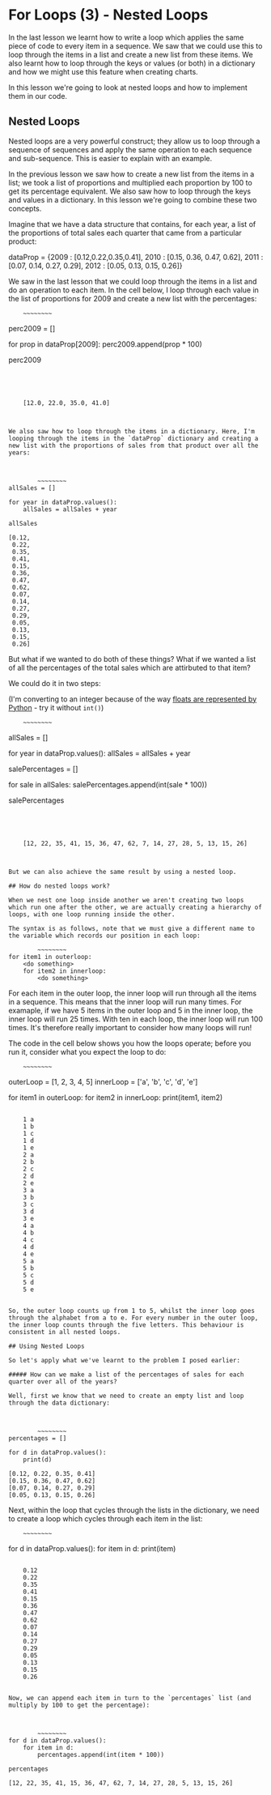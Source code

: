 
# For Loops (3) - Nested Loops

In the last lesson we learnt how to write a loop which applies the same piece of code to every item in a sequence. We saw that we could use this to loop through the items in a list and create a new list from these items. We also learnt how to loop through the keys or values (or both) in a dictionary and how we might use this feature when creating charts.

In this lesson we're going to look at nested loops and how to implement them in our code. 

## Nested Loops

Nested loops are a very powerful construct; they allow us to loop through a sequence of sequences and apply the same operation to each sequence and sub-sequence. This is easier to explain with an example.

In the previous lesson we saw how to create a new list from the items in a list; we took a list of proportions and multiplied each proportion by 100 to get its percentage equivalent. We also saw how to loop through the keys and values in a dictionary. In this lesson we're going to combine these two concepts.

Imagine that we have a data structure that contains, for each year, a list of the proportions of total sales each quarter that came from a particular product:



dataProp = {2009 : [0.12,0.22,0.35,0.41],
       2010 : [0.15, 0.36, 0.47, 0.62],
       2011 : [0.07, 0.14, 0.27, 0.29],
       2012 : [0.05, 0.13, 0.15, 0.26]}


We saw in the last lesson that we could loop through the items in a list and do an operation to each item. In the cell below, I loop through each value in the list of proportions for 2009 and create a new list with the percentages:



		~~~~~~~~
perc2009 = []

for prop in dataProp[2009]:
    perc2009.append(prop * 100)
    
perc2009
~~~~~~~~




    [12.0, 22.0, 35.0, 41.0]



We also saw how to loop through the items in a dictionary. Here, I'm looping through the items in the `dataProp` dictionary and creating a new list with the proportions of sales from that product over all the years:



		~~~~~~~~
allSales = []

for year in dataProp.values():
    allSales = allSales + year
    
allSales
~~~~~~~~




    [0.12,
     0.22,
     0.35,
     0.41,
     0.15,
     0.36,
     0.47,
     0.62,
     0.07,
     0.14,
     0.27,
     0.29,
     0.05,
     0.13,
     0.15,
     0.26]



But what if we wanted to do both of these things? What if we wanted a list of all the percentages of the total sales which are attirbuted to that item?

We could do it in two steps:

(I'm converting to an integer because of the way <a href="https://docs.python.org/3.1/tutorial/floatingpoint.html">floats are represented by Python</a> - try it without `int()`)



		~~~~~~~~
allSales = []

for year in dataProp.values():
    allSales = allSales + year
    
salePercentages = []

for sale in allSales:
    salePercentages.append(int(sale * 100))
    
salePercentages
~~~~~~~~




    [12, 22, 35, 41, 15, 36, 47, 62, 7, 14, 27, 28, 5, 13, 15, 26]



But we can also achieve the same result by using a nested loop.

## How do nested loops work?

When we nest one loop inside another we aren't creating two loops which run one after the other, we are actually creating a hierarchy of loops, with one loop running inside the other.

The syntax is as follows, note that we must give a different name to the variable which records our position in each loop:

		~~~~~~~~
for item1 in outerloop:
    <do something>
    for item2 in innerloop:
        <do something>
~~~~~~~~

For each item in the outer loop, the inner loop will run through all the items in a sequence. This means that the inner loop will run many times. For examaple, if we have 5 items in the outer loop and 5 in the inner loop, the inner loop will run 25 times. With ten in each loop, the inner loop will run 100 times. It's therefore really important to consider how many loops will run!

The code in the cell below shows you how the loops operate; before you run it, consider what you expect the loop to do:



		~~~~~~~~
outerLoop = [1, 2, 3, 4, 5]
innerLoop = ['a', 'b', 'c', 'd', 'e']

for item1 in outerLoop:
    for item2 in innerLoop:
        print(item1, item2)
~~~~~~~~

    1 a
    1 b
    1 c
    1 d
    1 e
    2 a
    2 b
    2 c
    2 d
    2 e
    3 a
    3 b
    3 c
    3 d
    3 e
    4 a
    4 b
    4 c
    4 d
    4 e
    5 a
    5 b
    5 c
    5 d
    5 e
    

So, the outer loop counts up from 1 to 5, whilst the inner loop goes through the alphabet from a to e. For every number in the outer loop, the inner loop counts through the five letters. This behaviour is consistent in all nested loops.

## Using Nested Loops

So let's apply what we've learnt to the problem I posed earlier:

##### How can we make a list of the percentages of sales for each quarter over all of the years?

Well, first we know that we need to create an empty list and loop through the data dictionary:



		~~~~~~~~
percentages = []

for d in dataProp.values():
    print(d)
~~~~~~~~

    [0.12, 0.22, 0.35, 0.41]
    [0.15, 0.36, 0.47, 0.62]
    [0.07, 0.14, 0.27, 0.29]
    [0.05, 0.13, 0.15, 0.26]
    

Next, within the loop that cycles through the lists in the dictionary, we need to create a loop which cycles through each item in the list:



		~~~~~~~~
for d in dataProp.values():
    for item in d:
        print(item)
~~~~~~~~

    0.12
    0.22
    0.35
    0.41
    0.15
    0.36
    0.47
    0.62
    0.07
    0.14
    0.27
    0.29
    0.05
    0.13
    0.15
    0.26
    

Now, we can append each item in turn to the `percentages` list (and multiply by 100 to get the percentage):



		~~~~~~~~
for d in dataProp.values():
    for item in d:
        percentages.append(int(item * 100))
        
percentages
~~~~~~~~




    [12, 22, 35, 41, 15, 36, 47, 62, 7, 14, 27, 28, 5, 13, 15, 26]



